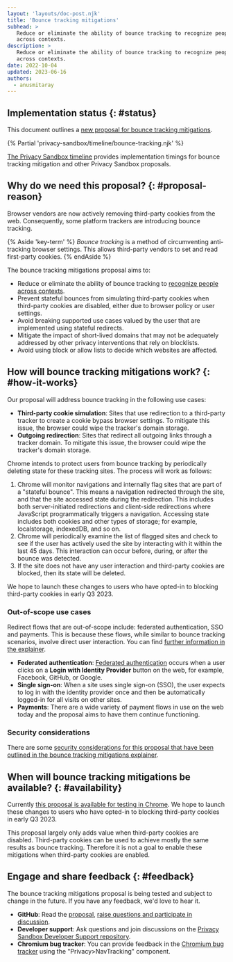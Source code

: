 ```yaml
---
layout: 'layouts/doc-post.njk'
title: 'Bounce tracking mitigations'
subhead: >
   Reduce or eliminate the ability of bounce tracking to recognize people
   across contexts.
description: >
   Reduce or eliminate the ability of bounce tracking to recognize people
   across contexts.
date: 2022-10-04
updated: 2023-06-16
authors:
  - anusmitaray
---
```


## Implementation status {: #status}

This document outlines a [new proposal for bounce tracking mitigations](https://github.com/wanderview/bounce-tracking-mitigations).

{% Partial 'privacy-sandbox/timeline/bounce-tracking.njk' %}

[The Privacy Sandbox timeline](http://privacysandbox.com/timeline) provides implementation timings for bounce tracking mitigation and other Privacy Sandbox proposals.

## Why do we need this proposal? {: #proposal-reason}

Browser vendors are now actively removing third-party cookies from the web. Consequently, some platform trackers are introducing bounce tracking.

{% Aside 'key-term' %}
*Bounce tracking* is a method of circumventing anti-tracking browser settings. This allows third-party vendors to set and read first-party cookies.
{% endAside %}

The bounce tracking mitigations proposal aims to:

-   Reduce or eliminate the ability of bounce tracking to [recognize people across contexts](https://w3ctag.github.io/privacy-principles/#hl-recognition-cross-context).
-   Prevent stateful bounces from simulating third-party cookies when third-party cookies are disabled, either due to browser policy or user settings.
-   Avoid breaking supported use cases valued by the user that are implemented using stateful redirects.
-   Mitigate the impact of short-lived domains that may not be adequately addressed by other privacy interventions that rely on blocklists.
-   Avoid using block or allow lists to decide which websites are affected.

## How will bounce tracking mitigations work? {: #how-it-works}

Our proposal will address bounce tracking in the following use cases:

-   **Third-party cookie simulation**: Sites that use redirection to a third-party tracker to create a cookie bypass browser settings. To mitigate this issue, the browser could wipe the tracker's domain storage.
-   **Outgoing redirection**:  Sites that redirect all outgoing links through a tracker domain. To mitigate this issue, the browser could wipe the tracker's domain storage.

Chrome intends to protect users from bounce tracking by periodically deleting state for these tracking sites. The process will work as follows:

1. Chrome will monitor navigations and internally flag sites that are part of a "stateful bounce". This means a navigation redirected through the site, and that the site accessed state during the redirection. This includes both server-initiated redirections and client-side redirections where JavaScript programmatically triggers a navigation. Accessing state includes both cookies and other types of storage; for example, localstorage, indexedDB, and so on.
1. Chrome will periodically examine the list of flagged sites and check to see if the user has actively used the site by interacting with it within the last 45 days. This interaction can occur before, during, or after the bounce was detected.
1. If the site does not have any user interaction and third-party cookies are blocked, then its state will be deleted.

We hope to launch these changes to users who have opted-in to blocking third-party cookies in early Q3 2023.

### Out-of-scope use cases

Redirect flows that are out-of-scope include: federated authentication, SSO and payments. This is because these flows, while similar to bounce tracking scenarios, involve direct user interaction. You can find [further information in the explainer](https://github.com/privacycg/nav-tracking-mitigations/blob/main/bounce-tracking-explainer.md).

-   **Federated authentication**: [Federated authentication](/docs/privacy-sandbox/fedcm/) occurs when a user clicks on a **Login with Identity Provider** button on the web, for example, Facebook, GitHub, or Google.
-   **Single sign-on**:  When a site uses single sign-on (SSO), the user expects to log in with the identity provider once and then be automatically logged-in for all visits on other sites.
-   **Payments**: There are a wide variety of payment flows in use on the web today and the proposal aims to have them continue functioning.

### Security considerations

There are some [security considerations for this proposal that have been outlined in the bounce tracking mitigations explainer](https://github.com/privacycg/nav-tracking-mitigations/blob/main/bounce-tracking-explainer.md#privacy-and-security-considerations).

## When will bounce tracking mitigations be available? {: #availability}

Currently [this proposal is available for testing in Chrome](/blog/bounce-tracking-mitigations-dev-trial/). We hope to launch these changes to users who have opted-in to blocking third-party cookies in early Q3 2023.

This proposal largely only adds value when third-party cookies are disabled. Third-party cookies can be used to achieve mostly the same results as bounce tracking. Therefore it is not a goal to enable these mitigations when third-party cookies are enabled.

## Engage and share feedback {: #feedback}

The bounce tracking mitigations proposal is being tested and subject to change in the future. If you have any feedback, we'd love to hear it.

-   **GitHub**: Read the [proposal](https://github.com/privacycg/nav-tracking-mitigations/blob/main/bounce-tracking-explainer.md), [raise questions and participate in discussion](https://github.com/privacycg/proposals/issues/6).
-   **Developer support**: Ask questions and join discussions on the [Privacy Sandbox Developer Support repository](https://github.com/GoogleChromeLabs/privacy-sandbox-dev-support).
-	**Chromium bug tracker**: You can provide feedback in the [Chromium bug tracker](http://crbug.com/new) using the "Privacy>NavTracking" component.
